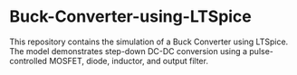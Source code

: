# Buck-Converter-using-LTSpice
This repository contains the simulation of a Buck Converter using LTSpice. The model demonstrates step-down DC-DC conversion using a pulse-controlled MOSFET, diode, inductor, and output filter.
